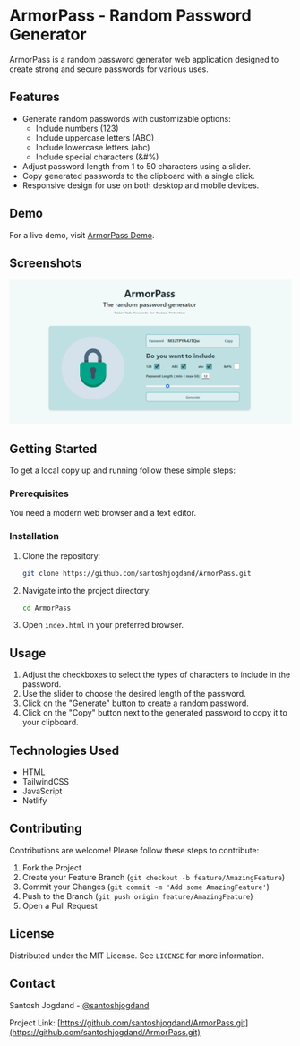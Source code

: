# ArmorPass - Random Password Generator

ArmorPass is a random password generator web application designed to create strong and secure passwords for various uses.

## Features

- Generate random passwords with customizable options:
  - Include numbers (123)
  - Include uppercase letters (ABC)
  - Include lowercase letters (abc)
  - Include special characters (&#%)
- Adjust password length from 1 to 50 characters using a slider.
- Copy generated passwords to the clipboard with a single click.
- Responsive design for use on both desktop and mobile devices.

## Demo

For a live demo, visit [ArmorPass Demo](https://armorpass.netlify.app/).

## Screenshots

![ArmorPass Screenshot](./screenshots/armorpass.png)

## Getting Started

To get a local copy up and running follow these simple steps:

### Prerequisites

You need a modern web browser and a text editor.

### Installation

1. Clone the repository:
   ```bash
   git clone https://github.com/santoshjogdand/ArmorPass.git
   ```
   
2. Navigate into the project directory:
   ```bash
   cd ArmorPass
   ```

3. Open `index.html` in your preferred browser.

## Usage

1. Adjust the checkboxes to select the types of characters to include in the password.
2. Use the slider to choose the desired length of the password.
3. Click on the "Generate" button to create a random password.
4. Click on the "Copy" button next to the generated password to copy it to your clipboard.

## Technologies Used

- HTML
- TailwindCSS
- JavaScript
- Netlify

## Contributing

Contributions are welcome! Please follow these steps to contribute:

1. Fork the Project
2. Create your Feature Branch (`git checkout -b feature/AmazingFeature`)
3. Commit your Changes (`git commit -m 'Add some AmazingFeature'`)
4. Push to the Branch (`git push origin feature/AmazingFeature`)
5. Open a Pull Request

## License

Distributed under the MIT License. See `LICENSE` for more information.

## Contact

Santosh Jogdand - [@santoshjogdand](https://github.com/santoshjogdand/)

Project Link: [https://github.com/santoshjogdand/ArmorPass.git](https://github.com/santoshjogdand/ArmorPass.git)